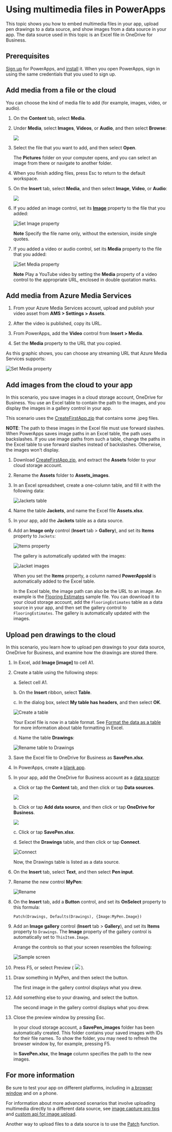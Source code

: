<properties
	pageTitle="Embed multimedia files into an app and upload | Microsoft PowerApps"
	description="Show multimedia files in an app, and upload them to a data source"
	services=""
	suite="powerapps"
	documentationCenter=""
	authors="karthik-1"
	manager="anneta"
	editor=""/>

<tags
   ms.service="powerapps"
   ms.devlang="na"
   ms.topic="article"
   ms.tgt_pltfrm="na"
   ms.workload="na"
   ms.date="04/03/2017"
   ms.author="karthikb"/>

# Using multimedia files in PowerApps

This topic shows you how to embed multimedia files in your app, upload pen drawings to a data source, and show images from a data source in your app. The data source used in this topic is an Excel file in OneDrive for Business.

## Prerequisites

[Sign up](../articles/signup-for-powerapps.md) for PowerApps, and [install](http://aka.ms/powerappsinstall) it. When you open PowerApps, sign in using the same credentials that you used to sign up.

## Add media from a file or the cloud ##
You can choose the kind of media file to add (for example, images, video, or audio).

1. On the **Content** tab, select **Media**.

2. Under **Media**, select **Images**, **Videos**, or **Audio**, and then select **Browse**:

	![][1]

3. Select the file that you want to add, and then select **Open**.

	The **Pictures** folder on your computer opens, and you can select an image from there or navigate to another folder.

4. When you finish adding files, press Esc to return to the default workspace.

5. On the **Insert** tab, select **Media**, and then select **Image**, **Video**, or **Audio**:

	![][8]

6. If you added an image control, set its **[Image](controls/properties-visual.md)** property to the file that you added:  

	![Set Image property](./media/add-images-pictures-audio-video/imageproperty.png)

	**Note** Specify the file name only, without the extension, inside single quotes.

7. If you added a video or audio control, set its **Media** property to the file that you added:  

	![Set Media property](./media/add-images-pictures-audio-video/mediaproperty.png)

	**Note** Play a YouTube video by setting the **Media** property of a video control to the appropriate URL, enclosed in double quotation marks.

## Add media from Azure Media Services ##
1.	From your Azure Media Services account, upload and publish your video asset from **AMS > Settings > Assets**.

2.	After the video is published, copy its URL.

3.	From PowerApps, add the **Video** control from **Insert > Media**.

4.	Set the **Media** property to the URL that you copied.

As this graphic shows, you can choose any streaming URL that Azure Media Services supports:

![Set Media property](./media/add-images-pictures-audio-video/ams-with-powerapps.png)


## Add images from the cloud to your app

In this scenario, you save images in a cloud storage account, OneDrive for Business. You use an Excel table to contain the path to the images, and you display the images in a gallery control in your app.

This scenario uses the [CreateFirstApp.zip](http://pwrappssamples.blob.core.windows.net/samples/CreateFirstApp.zip) that contains some .jpeg files.

**NOTE**: The path to these images in the Excel file must use forward slashes. When PowerApps saves image paths in an Excel table, the path uses backslashes. If you use image paths from such a table, change the paths in the Excel table to use forward slashes instead of backslashes. Otherwise, the images won't display.  

1. Download [CreateFirstApp.zip](http://pwrappssamples.blob.core.windows.net/samples/CreateFirstApp.zip), and extract the **Assets** folder to your cloud storage account.

2. Rename the **Assets** folder to **Assets_images**.

3. In an Excel spreadsheet, create a one-column table, and fill it with the following data:

	![Jackets table](./media/add-images-pictures-audio-video/jackets.png)

4. Name the table **Jackets**, and name the Excel file **Assets.xlsx**.

5. In your app, add the **Jackets** table as a data source.  

6. Add an **Image only** control (**Insert** tab > **Gallery**), and set its **Items** property to `Jackets`:  

	![Items property](./media/add-images-pictures-audio-video/items-jackets.png)

	The gallery is automatically updated with the images:  

	![Jacket images](./media/add-images-pictures-audio-video/images.png)

	When you set the **Items** property, a column named __PowerAppsId__ is automatically added to the Excel table.

	In the Excel table, the image path can also be the URL to an image. An example is the [Flooring Estimates](http://pwrappssamples.blob.core.windows.net/samples/FlooringEstimates.xlsx) sample file. You can download it to your cloud storage account, add the `FlooringEstimates` table as a data source in your app, and then set the gallery control to `FlooringEstimates`. The gallery is automatically updated with the images.

## Upload pen drawings to the cloud ##
In this scenario, you learn how to upload pen drawings to your data source, OneDrive for Business, and examine how the drawings are stored there.

1. In Excel, add **Image [image]** to cell A1.

2.	Create a table using the following steps:    

	a. Select cell A1.

	b. On the **Insert** ribbon, select **Table**.

	c. In the dialog box, select **My table has headers**, and then select **OK**.

	![Create a table](./media/add-images-pictures-audio-video/create-table.png)

	Your Excel file is now in a table format. See [Format the data as a table](https://support.office.com/en-us/article/Format-an-Excel-table-6789619F-C889-495C-99C2-2F971C0E2370) for more information about table formatting in Excel.

	d. Name the table **Drawings**:

	![Rename table to Drawings](./media/add-images-pictures-audio-video/name-media-table.png)

3. Save the Excel file to OneDrive for Business as **SavePen.xlsx**.

4.	In PowerApps, create a [blank app](get-started-create-from-blank.md).

5.	In your app, add the OneDrive for Business account as a [data source](add-data-connection.md):

	a.	Click or tap the **Content** tab, and then click or tap **Data sources**.

	![](./media/add-images-pictures-audio-video/choose-data-sources.png)

	b.	Click or tap **Add data source**, and then click or tap **OneDrive for Business**.

	![](./media/add-images-pictures-audio-video/select-source.png)

	c.	Click or tap **SavePen.xlsx**.

	d.	Select the **Drawings** table, and then click or tap **Connect**.

	![Connect](./media/add-images-pictures-audio-video/savepen.png)  

	Now, the Drawings table is listed as a data source.

6.  On the **Insert** tab, select **Text**, and then select **Pen input**.

1. Rename the new control **MyPen**:  

	![Rename](./media/add-images-pictures-audio-video/rename-mypen.png)

7. On the **Insert** tab, add a **Button** control, and set its **OnSelect** property to this formula:

	```Patch(Drawings, Defaults(Drawings), {Image:MyPen.Image})```

8.	Add an **Image gallery** control (**Insert** tab > **Gallery**), and set its **Items** property to `Drawings`. The **Image** property of the gallery control is automatically set to `ThisItem.Image`.

	Arrange the controls so that your screen resembles the following:  

	![Sample screen](./media/add-images-pictures-audio-video/screen.png)

8.	Press F5, or select Preview ( ![](./media/add-images-pictures-audio-video/preview.png) ).

9. Draw something in MyPen, and then select the button.

	The first image in the gallery control displays what you drew.

10. Add something else to your drawing, and select the button.

	The second image in the gallery control displays what you drew.

11.	Close the preview window by pressing Esc.

	In your cloud storage account, a **SavePen_images** folder has been automatically created. This folder contains your saved images with IDs for their file names. To show the folder, you may need to  refresh the browser window by, for example, pressing F5.

	In **SavePen.xlsx**, the **Image** column specifies the path to the new images.


## For more information

Be sure to test your app on different platforms, including in [a browser window](https://home.dynamics.com/) and on a phone.

For information about more advanced scenarios that involve uploading multimedia directly to a different data source, see [image capture pro tips](https://powerapps.microsoft.com/blog/image-capture-pro-tips/) and [custom api for image upload](https://powerapps.microsoft.com/blog/custom-api-for-image-upload/).

Another way to upload files to a data source is to use the [Patch](functions/function-patch.md) function.


[1]: ./media/add-images-pictures-audio-video/add-image-video-audio-file.png
[3]: ./media/add-images-pictures-audio-video/add-intro-sound.png
[4]: ./media/add-images-pictures-audio-video/add-picture.png
[5]: ./media/add-images-pictures-audio-video/camera-gallery.png
[6]: ./media/add-images-pictures-audio-video/audio-gallery.png
[7]: ./media/add-images-pictures-audio-video/pen-gallery.png
[8]: ./media/add-images-pictures-audio-video/mediaoptions.png
[9]: ./media/add-images-pictures-audio-video/imageproperty.png
[10]: ./media/add-images-pictures-audio-video/mediaproperty.png
[11]: ./media/add-images-pictures-audio-video/renamecamera.png
